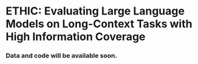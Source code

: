# ETHIC: Evaluating Large Language Models on Long-Context Tasks with High Information Coverage

### Data and code will be available soon.
